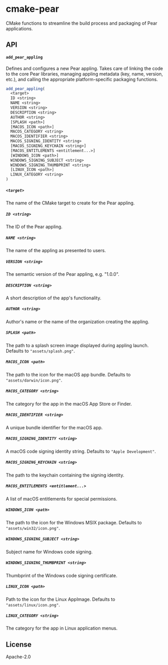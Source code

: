 # cmake-pear

CMake functions to streamline the build process and packaging of Pear applications.

## API

#### `add_pear_appling`

Defines and configures a new Pear appling. Takes care of linking the code to the core Pear libraries, managing appling metadata (key, name, version, etc.), and calling the appropriate platform-specific packaging functions.

```cmake
add_pear_appling(
  <target>
  ID <string>
  NAME <string>
  VERSION <string>
  DESCRIPTION <string>
  AUTHOR <string>
  [SPLASH <path>]
  [MACOS_ICON <path>]
  MACOS_CATEGORY <string>
  MACOS_IDENTIFIER <string>
  MACOS_SIGNING_IDENTITY <string>
  [MACOS_SIGNING_KEYCHAIN <string>]
  [MACOS_ENTITLEMENTS <entitlement...>]
  [WINDOWS_ICON <path>]
  WINDOWS_SIGNING_SUBJECT <string>
  WINDOWS_SIGNING_THUMBPRINT <string>
  [LINUX_ICON <path>]
  LINUX_CATEGORY <string>
)
```

##### `<target>`

The name of the CMake target to create for the Pear appling.

##### `ID <string>`

The ID of the Pear appling.

##### `NAME <string>`

The name of the appling as presented to users.

##### `VERSION <string>`

The semantic version of the Pear appling, e.g. "1.0.0".

##### `DESCRIPTION <string>`

A short description of the app's functionality.

##### `AUTHOR <string>`

Author's name or the name of the organization creating the appling.

##### `SPLASH <path>`

The path to a splash screen image displayed during appling launch. Defaults to `"assets/splash.png"`.

##### `MACOS_ICON <path>`

The path to the icon for the macOS app bundle. Defaults to `"assets/darwin/icon.png"`.

##### `MACOS_CATEGORY <string>`

The category for the app in the macOS App Store or Finder.

##### `MACOS_IDENTIFIER <string>`

A unique bundle identifier for the macOS app.

##### `MACOS_SIGNING_IDENTITY <string>`

A macOS code signing identity string. Defaults to `"Apple Development"`.

##### `MACOS_SIGNING_KEYCHAIN <string>`

The path to the keychain containing the signing identity.

##### `MACOS_ENTITLEMENTS <entitlement...>`

A list of macOS entitlements for special permissions.

##### `WINDOWS_ICON <path>`

The path to the icon for the Windows MSIX package. Defaults to `"assets/win32/icon.png"`.

##### `WINDOWS_SIGNING_SUBJECT <string>`

Subject name for Windows code signing.

##### `WINDOWS_SIGNING_THUMBPRINT <string>`

Thumbprint of the Windows code signing certificate.

##### `LINUX_ICON <path>`

Path to the icon for the Linux AppImage. Defaults to `"assets/linux/icon.png"`.

##### `LINUX_CATEGORY <string>`

The category for the app in Linux application menus.

## License

Apache-2.0
